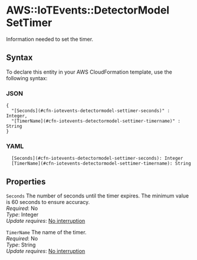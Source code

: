 # AWS::IoTEvents::DetectorModel SetTimer<a name="aws-properties-iotevents-detectormodel-settimer"></a>

Information needed to set the timer\.

## Syntax<a name="aws-properties-iotevents-detectormodel-settimer-syntax"></a>

To declare this entity in your AWS CloudFormation template, use the following syntax:

### JSON<a name="aws-properties-iotevents-detectormodel-settimer-syntax.json"></a>

```
{
  "[Seconds](#cfn-iotevents-detectormodel-settimer-seconds)" : Integer,
  "[TimerName](#cfn-iotevents-detectormodel-settimer-timername)" : String
}
```

### YAML<a name="aws-properties-iotevents-detectormodel-settimer-syntax.yaml"></a>

```
  [Seconds](#cfn-iotevents-detectormodel-settimer-seconds): Integer
  [TimerName](#cfn-iotevents-detectormodel-settimer-timername): String
```

## Properties<a name="aws-properties-iotevents-detectormodel-settimer-properties"></a>

`Seconds`  <a name="cfn-iotevents-detectormodel-settimer-seconds"></a>
The number of seconds until the timer expires\. The minimum value is 60 seconds to ensure accuracy\.  
*Required*: No  
*Type*: Integer  
*Update requires*: [No interruption](https://docs.aws.amazon.com/AWSCloudFormation/latest/UserGuide/using-cfn-updating-stacks-update-behaviors.html#update-no-interrupt)

`TimerName`  <a name="cfn-iotevents-detectormodel-settimer-timername"></a>
The name of the timer\.  
*Required*: No  
*Type*: String  
*Update requires*: [No interruption](https://docs.aws.amazon.com/AWSCloudFormation/latest/UserGuide/using-cfn-updating-stacks-update-behaviors.html#update-no-interrupt)